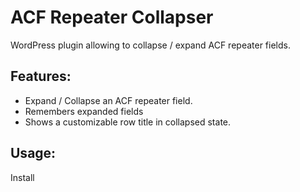 ACF Repeater Collapser
======================

WordPress plugin allowing to collapse / expand ACF repeater fields.

Features:
---------
 - Expand / Collapse an ACF repeater field.
 - Remembers expanded fields
 - Shows a customizable row title in collapsed state.

Usage:
------
Install
